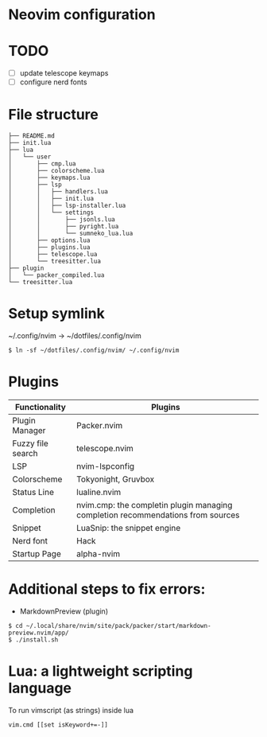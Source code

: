 # Neovim configuration

# TODO
- [ ] update telescope keymaps
- [ ] configure nerd fonts

# File structure
```
├── README.md
├── init.lua
├── lua
│   └── user
│       ├── cmp.lua
│       ├── colorscheme.lua
│       ├── keymaps.lua
│       ├── lsp
│       │   ├── handlers.lua
│       │   ├── init.lua
│       │   ├── lsp-installer.lua
│       │   └── settings
│       │       ├── jsonls.lua
│       │       ├── pyright.lua
│       │       └── sumneko_lua.lua
│       ├── options.lua
│       ├── plugins.lua
│       ├── telescope.lua
│       └── treesitter.lua
├── plugin
│   └── packer_compiled.lua
└── treesitter.lua
```

# Setup symlink
~/.config/nvim -> ~/dotfiles/.config/nvim

```
$ ln -sf ~/dotfiles/.config/nvim/ ~/.config/nvim
```

# Plugins
| Functionality | Plugins |
| --- | --- |
| Plugin Manager | Packer.nvim |
| Fuzzy file search | telescope.nvim  | 
| LSP | nvim-lspconfig |
| Colorscheme | Tokyonight, Gruvbox |
| Status Line | lualine.nvim |
| Completion | nvim.cmp: the completin plugin managing completion recommendations from sources |
| Snippet | LuaSnip: the snippet engine |
| Nerd font | Hack |
| Startup Page | alpha-nvim | 

# Additional steps to fix errors:
- MarkdownPreview (plugin) 
```
$ cd ~/.local/share/nvim/site/pack/packer/start/markdown-preview.nvim/app/
$ ./install.sh
```

# Lua: a lightweight scripting language
To run vimscript (as strings) inside lua
```
vim.cmd [[set isKeyword+=-]]
```



